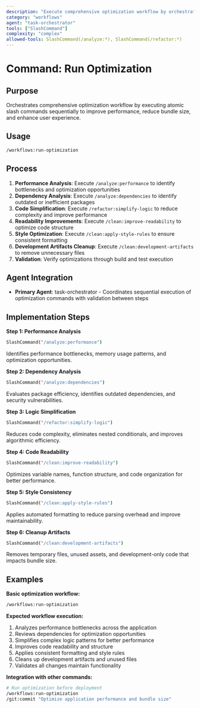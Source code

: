 ```yaml
---
description: "Execute comprehensive optimization workflow by orchestrating atomic slash commands to improve performance, reduce bundle size, and enhance user experience"
category: "workflows"
agent: "task-orchestrator"
tools: ["SlashCommand"]
complexity: "complex"
allowed-tools: SlashCommand(/analyze:*), SlashCommand(/refactor:*)
---
```


# Command: Run Optimization

## Purpose

Orchestrates comprehensive optimization workflow by executing atomic slash commands sequentially to improve performance, reduce bundle size, and
enhance user experience.

## Usage

```bash
/workflows:run-optimization
```

## Process

1. **Performance Analysis**: Execute `/analyze:performance` to identify bottlenecks and optimization opportunities
2. **Dependency Analysis**: Execute `/analyze:dependencies` to identify outdated or inefficient packages
3. **Code Simplification**: Execute `/refactor:simplify-logic` to reduce complexity and improve performance
4. **Readability Improvements**: Execute `/clean:improve-readability` to optimize code structure
5. **Style Optimization**: Execute `/clean:apply-style-rules` to ensure consistent formatting
6. **Development Artifacts Cleanup**: Execute `/clean:development-artifacts` to remove unnecessary files
7. **Validation**: Verify optimizations through build and test execution

## Agent Integration

- **Primary Agent**: task-orchestrator - Coordinates sequential execution of optimization commands with validation between steps

## Implementation Steps

**Step 1: Performance Analysis**

```bash
SlashCommand("/analyze:performance")
```

Identifies performance bottlenecks, memory usage patterns, and optimization opportunities.

**Step 2: Dependency Analysis**

```bash
SlashCommand("/analyze:dependencies")
```

Evaluates package efficiency, identifies outdated dependencies, and security vulnerabilities.

**Step 3: Logic Simplification**

```bash
SlashCommand("/refactor:simplify-logic")
```

Reduces code complexity, eliminates nested conditionals, and improves algorithmic efficiency.

**Step 4: Code Readability**

```bash
SlashCommand("/clean:improve-readability")
```

Optimizes variable names, function structure, and code organization for better performance.

**Step 5: Style Consistency**

```bash
SlashCommand("/clean:apply-style-rules")
```

Applies automated formatting to reduce parsing overhead and improve maintainability.

**Step 6: Cleanup Artifacts**

```bash
SlashCommand("/clean:development-artifacts")
```

Removes temporary files, unused assets, and development-only code that impacts bundle size.

## Examples

**Basic optimization workflow:**

```bash
/workflows:run-optimization
```

**Expected workflow execution:**

1. Analyzes performance bottlenecks across the application
2. Reviews dependencies for optimization opportunities
3. Simplifies complex logic patterns for better performance
4. Improves code readability and structure
5. Applies consistent formatting and style rules
6. Cleans up development artifacts and unused files
7. Validates all changes maintain functionality

**Integration with other commands:**

```bash
# Run optimization before deployment
/workflows:run-optimization
/git:commit "Optimize application performance and bundle size"
```
